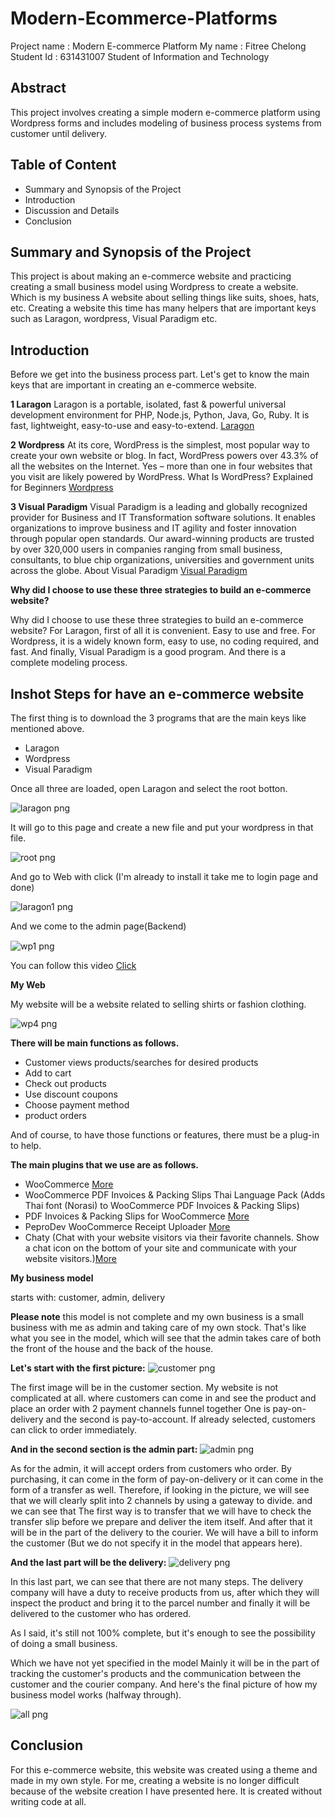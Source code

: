 # Modern-Ecommerce-Platforms
Project name : Modern E-commerce Platform
My name : Fitree Chelong
Student Id : 631431007
Student of Information and Technology

## Abstract
 This project involves creating a simple modern e-commerce platform using Wordpress forms and includes modeling of business process systems from customer until delivery.

## Table of Content 
- Summary and Synopsis of the Project
- Introduction
- Discussion and Details
- Conclusion

## Summary and Synopsis of the Project
  This project is about making an e-commerce website and practicing creating a small business model using Wordpress to create a website. Which is my business A website about selling things like suits, shoes, hats, etc. Creating a website this time has many helpers that are important keys such as Laragon, wordpress, Visual Paradigm etc.

## Introduction
Before we get into the business process part. Let's get to know the main keys that are important in creating an e-commerce website.

**1 Laragon**
Laragon is a portable, isolated, fast & powerful universal development environment for PHP, Node.js, Python, Java, Go, Ruby. It is fast, lightweight, easy-to-use and easy-to-extend.
[Laragon](https://laragon.org/docs/index.html)

**2 Wordpress**
At its core, WordPress is the simplest, most popular way to create your own website or blog. In fact, WordPress powers over 43.3% of all the websites on the Internet. Yes – more than one in four websites that you visit are likely powered by WordPress.
What Is WordPress? Explained for Beginners [Wordpress](kinsta.com)


**3 Visual Paradigm**
Visual Paradigm is a leading and globally recognized provider for Business and IT Transformation software solutions. It enables organizations to improve business and IT agility and foster innovation through popular open standards. Our award-winning products are trusted by over 320,000 users in companies ranging from small business, consultants, to blue chip organizations, universities and government units across the globe. About Visual Paradigm [Visual Paradigm](visual-paradigm.com)

**Why did I choose to use these three strategies to build an e-commerce website?**

Why did I choose to use these three strategies to build an e-commerce website?
For Laragon, first of all it is convenient. Easy to use and free.
For Wordpress, it is a widely known form, easy to use, no coding required, and fast.
And finally, Visual Paradigm is a good program. And there is a complete modeling process.

## Inshot Steps for have an e-commerce website

The first thing is to download the 3 programs that are the main keys like mentioned above.

- Laragon
- Wordpress
- Visual Paradigm

Once all three are loaded, open Laragon and select the root botton.

![laragon png](img/laragon.png)

It will go to this page and create a new  file and put your wordpress in that file.

![root png](img/root.png)

And go to Web with click (I'm already to install it take me to login page and done) 

![laragon1 png](img/laragon1.png)

And we come to the admin page(ฺBackend)

![wp1 png](img/wp1.png)

You can follow this video [Click](https://www.youtube.com/watch?v=0eeld9jH1Tk)

**My Web**

My website will be a website related to selling shirts or fashion clothing.

![wp4 png](img/wp4.png)

**There will be main functions as follows.**
- Customer views products/searches for desired products
- Add to cart
- Check out products
- Use discount coupons
- Choose payment method
- product orders

And of course, to have those functions or features, there must be a plug-in to help.

**The main plugins that we use are as follows.**
- WooCommerce [More](https://wordpress.org/plugins/woocommerce/.com)
- WooCommerce PDF Invoices & Packing Slips Thai Language Pack (Adds Thai font (Norasi) to WooCommerce PDF Invoices & Packing Slips)
- PDF Invoices & Packing Slips for WooCommerce  [More](https://wordpress.org/plugins/woocommerce-pdf-invoices-packing-slips/)
- PeproDev WooCommerce Receipt Uploader [More](https://wordpress.org/plugins/pepro-bacs-receipt-upload-for-woocommerce/)
- Chaty (Chat with your website visitors via their favorite channels. Show a chat icon on the bottom of your site and communicate with your website visitors.)[More](https://wordpress.org/plugins/chaty/)
  
**My business model**

starts with:
customer,
admin,
delivery

**Please note** this model is not complete and my own business is a small business with me as admin and taking care of my own stock. That's like what you see in the model, which will see that the admin takes care of both the front of the house and the back of the house.

**Let's start with the first picture:**
![customer png](img/customer.png)

The first image will be in the customer section.
My website is not complicated at all. where customers can come in and see the product and place an order with 2 payment channels funnel together One is pay-on-delivery and the second is pay-to-account. If already selected, customers can click to order immediately.

**And in the second section is the admin part:**
![admin png](img/admin.png)

As for the admin, it will accept orders from customers who order. By purchasing, it can come in the form of pay-on-delivery or it can come in the form of a transfer as well. Therefore, if looking in the picture, we will see that we will clearly split into 2 channels by using a gateway to divide. and we can see that The first way is to transfer that we will have to check the transfer slip before we prepare and deliver the item itself. And after that it will be in the part of the delivery to the courier. We will have a bill to inform the customer (But we do not specify it in the model that appears here).

**And the last part will be the delivery:**
![delivery png](img/delivery.png)

In this last part, we can see that there are not many steps. The delivery company will have a duty to receive products from us, after which they will inspect the product and bring it to the parcel number and finally it will be delivered to the customer who has ordered.

As I said, it's still not 100% complete, but it's enough to see the possibility of doing a small business.

Which we have not yet specified in the model Mainly it will be in the part of tracking the customer's products and the communication between the customer and the courier company.
And here's the final picture of how my business model works (halfway through).

![all png](img/all.png)

## Conclusion
 For this e-commerce website, this website was created using a theme and made in my own style. For me, creating a website is no longer difficult because of the website creation I have presented here. It is created without writing code at all. 
